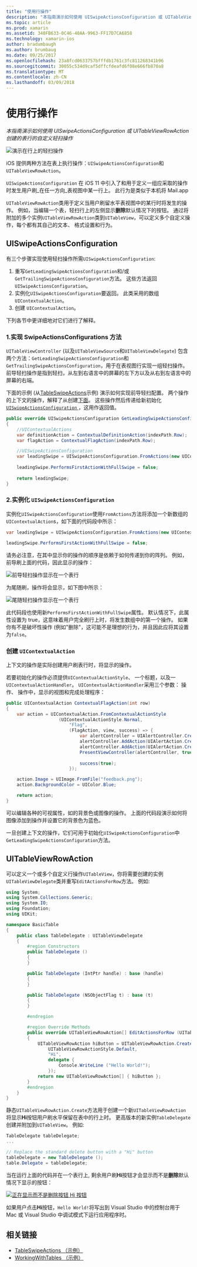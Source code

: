 ```yaml
---
title: "使用行操作"
description: "本指南演示如何使用 UISwipeActionsConfiguration 或 UITableViewRowAction 创建的表行的自定义轻扫操作"
ms.topic: article
ms.prod: xamarin
ms.assetid: 340FB633-0C46-40AA-9963-FF17D7CA6858
ms.technology: xamarin-ios
author: bradumbaugh
ms.author: brumbaug
ms.date: 09/25/2017
ms.openlocfilehash: 23a8fcd0633757bfffdb1761c3fc811268341b96
ms.sourcegitcommit: 30055c534d9caf5dffcfdeafd6f08e666fb870a8
ms.translationtype: MT
ms.contentlocale: zh-CN
ms.lasthandoff: 03/09/2018
---
```

# <a name="working-with-row-actions"></a>使用行操作

_本指南演示如何使用 UISwipeActionsConfiguration 或 UITableViewRowAction 创建的表行的自定义轻扫操作_

![演示在行上的轻扫操作](row-action-images/action02.png)

iOS 提供两种方法在表上执行操作：`UISwipeActionsConfiguration`和`UITableViewRowAction`。

`UISwipeActionsConfiguration` 在 iOS 11 中引入了和用于定义一组应采取的操作时发生用户刷_在任一方向_表视图中某一行上。 此行为是类似于本机将 Mail.app 

`UITableViewRowAction`类用于定义当用户刷留水平表视图中的某行时将发生的操作。
例如，当编辑一个表，轻扫行上的左侧显示**删除**默认情况下的按钮。 通过将附加的多个实例`UITableViewRowAction`类到`UITableView`，可以定义多个自定义操作，每个都有其自己的文本、 格式设置和行为。


## <a name="uiswipeactionsconfiguration"></a>UISwipeActionsConfiguration

有三个步骤实现使用轻扫操作所需`UISwipeActionsConfiguration`:

1. 重写`GetLeadingSwipeActionsConfiguration`和/或`GetTrailingSwipeActionsConfiguration`方法。 这些方法返回`UISwipeActionsConfiguration`。 
2. 实例化`UISwipeActionsConfiguration`要返回。 此类采用的数组`UIContextualAction`。
3. 创建 `UIContextualAction`。

下列各节中更详细地对它们进行了解释。

### <a name="1-implementing-the-swipeactionsconfigurations-methods"></a>1.实现 SwipeActionsConfigurations 方法

`UITableViewController` (以及`UITableViewSource`和`UITableViewDelegate`) 包含两个方法：`GetLeadingSwipeActionsConfiguration`和`GetTrailingSwipeActionsConfiguration`，用于在表视图行实现一组轻扫操作。 前导轻扫操作是指到轻扫，从左到右语言中的屏幕的左下方以及从右到左语言中的屏幕的右端。 

下面的示例 (从[TableSwipeActions](https://developer.xamarin.com/samples/monotouch/TableSwipeActions)示例) 演示如何实现前导轻扫配置。 两个操作的上下文的操作，解释了从创建[下面](#create-uicontextualaction)。 这些操作然后传递给新初始化[ `UISwipeActionsConfiguration` ](#create-uiswipeactionsconfigurations)，这用作返回值。


```csharp
public override UISwipeActionsConfiguration GetLeadingSwipeActionsConfiguration(UITableView tableView, NSIndexPath indexPath)
{
    //UIContextualActions
    var definitionAction = ContextualDefinitionAction(indexPath.Row);
    var flagAction = ContextualFlagAction(indexPath.Row);

    //UISwipeActionsConfiguration
    var leadingSwipe = UISwipeActionsConfiguration.FromActions(new UIContextualAction[] { flagAction, definitionAction });
    
    leadingSwipe.PerformsFirstActionWithFullSwipe = false;
    
    return leadingSwipe;
}  
```

<a name="create-uiswipeactionsconfigurations" />

### <a name="2-instantiate-a-uiswipeactionsconfiguration"></a>2.实例化 `UISwipeActionsConfiguration`

实例化`UISwipeActionsConfiguration`使用`FromActions`方法将添加一个新数组的`UIContextualAction`s，如下面的代码段中所示：

```csharp
var leadingSwipe = UISwipeActionsConfiguration.FromActions(new UIContextualAction[] { flagAction, definitionAction })

leadingSwipe.PerformsFirstActionWithFullSwipe = false;
```

请务必注意，在其中显示你的操作的顺序是依赖于如何传递到你的阵列。 例如，前导刷上面的代码，因此显示的操作：

![前导轻扫操作显示在一个表行](row-action-images/action03.png)

为尾随刷，操作将会显示，如下图中所示：

![尾随轻扫操作显示在一个表行](row-action-images/action04.png)

此代码段也使用新`PerformsFirstActionWithFullSwipe`属性。 默认情况下，此属性设置为 true，这意味着用户完全刷行上时，将发生数组中的第一个操作。 如果你有不是破坏性操作 (例如"删除"，这可能不是理想的行为，并且因此应将其设置为`false`。

<a name="create-uicontextualaction" />

### <a name="create-a-uicontextualaction"></a>创建 `UIContextualAction`

上下文的操作是实际创建用户刷表行时，将显示的操作。

若要初始化的操作必须提供`UIContextualActionStyle`、 一个标题，以及一`UIContextualActionHandler`。 `UIContextualActionHandler`采用三个参数： 操作、 操作中，显示的视图和完成处理程序：

```csharp
public UIContextualAction ContextualFlagAction(int row)
{
    var action = UIContextualAction.FromContextualActionStyle
                    (UIContextualActionStyle.Normal,
                        "Flag",
                        (FlagAction, view, success) => {
                            var alertController = UIAlertController.Create($"Report {words[row]}?", "", UIAlertControllerStyle.Alert);
                            alertController.AddAction(UIAlertAction.Create("Cancel", UIAlertActionStyle.Cancel, null)); 
                            alertController.AddAction(UIAlertAction.Create("Yes", UIAlertActionStyle.Destructive, null));
                            PresentViewController(alertController, true, null);
                            
                            success(true);
                        });

    action.Image = UIImage.FromFile("feedback.png");
    action.BackgroundColor = UIColor.Blue;

    return action;
}
```

可以编辑各种的可视属性，如的背景色或图像的操作。 上面的代码段演示如何将图像添加到操作并设置它的背景色为蓝色。

一旦创建上下文的操作，它们可用于初始化`UISwipeActionsConfiguration`中`GetLeadingSwipeActionsConfiguration`方法。

## <a name="uitableviewrowaction"></a>UITableViewRowAction

可以定义一个或多个自定义行操作`UITableView`，你将需要创建的实例`UITableViewDelegate`类并重写`EditActionsForRow`方法。 例如:

```csharp
using System;
using System.Collections.Generic;
using System.IO;
using Foundation;
using UIKit;

namespace BasicTable
{
    public class TableDelegate : UITableViewDelegate
    {
        #region Constructors
        public TableDelegate ()
        {
        }

        public TableDelegate (IntPtr handle) : base (handle)
        {
        }

        public TableDelegate (NSObjectFlag t) : base (t)
        {
        }

        #endregion

        #region Override Methods
        public override UITableViewRowAction[] EditActionsForRow (UITableView tableView, NSIndexPath indexPath)
        {
            UITableViewRowAction hiButton = UITableViewRowAction.Create (
                UITableViewRowActionStyle.Default,
                "Hi",
                delegate {
                    Console.WriteLine ("Hello World!");
                });
            return new UITableViewRowAction[] { hiButton };
        }
        #endregion
    }
}
```

静态`UITableViewRowAction.Create`方法用于创建一个新`UITableViewRowAction`将显示**Hi**按钮用户刷水平保留在表中的行上时。 更高版本的新实例`TableDelegate`创建并附加到`UITableView`。 例如:

```csharp
TableDelegate tableDelegate;
...

// Replace the standard delete button with a "Hi" button
tableDelegate = new TableDelegate ();
table.Delegate = tableDelegate;

```

当在运行上面的代码并在一个表行上, 剩余用户刷**Hi**按钮才会显示而不是**删除**默认情况下显示的按钮：

[![](row-action-images/action01.png "正在显示而不是删除按钮 Hi 按钮")](row-action-images/action01.png#lightbox)

如果用户点击**Hi**按钮，`Hello World!`将写出到 Visual Studio 中的控制台用于 Mac 或 Visual Studio 中调试模式下运行应用程序时。



## <a name="related-links"></a>相关链接

- [TableSwipeActions （示例）](https://developer.xamarin.com/samples/monotouch/TableSwipeActions)
- [WorkingWithTables （示例）](https://developer.xamarin.com/samples/monotouch/WorkingWithTables)

